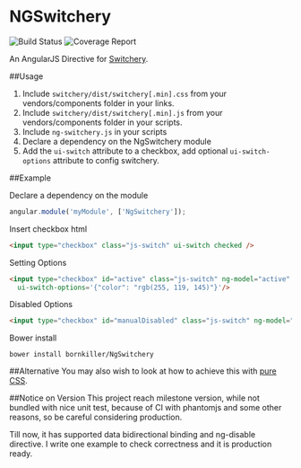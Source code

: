 NGSwitchery
===========
![Build Status](https://img.shields.io/travis/bornkiller/NgSwitchery/master.svg?style=flat)
![Coverage Report](http://img.shields.io/coveralls/bornkiller/NgSwitchery.svg?style=flat)

An AngularJS Directive for [Switchery](http://abpetkov.github.io/switchery/).

##Usage

1. Include `switchery/dist/switchery[.min].css` from your vendors/components folder in your links.
2. Include `switchery/dist/switchery[.min].js` from your vendors/components folder in your scripts.
3. Include `ng-switchery.js` in your scripts
4. Declare a dependency on the NgSwitchery module
5. Add the `ui-switch` attribute to a checkbox, add optional `ui-switch-options` attribute to config
   switchery.

##Example

Declare a dependency on the module
```javascript
angular.module('myModule', ['NgSwitchery']);
```

Insert checkbox html
```html
<input type="checkbox" class="js-switch" ui-switch checked />
```

Setting Options
```html
<input type="checkbox" id="active" class="js-switch" ng-model="active" ui-switch
  ui-switch-options='{"color": "rgb(255, 119, 145)"}'/>
```

Disabled Options
```html
<input type="checkbox" id="manualDisabled" class="js-switch" ng-model="manualDisabled"  ng-disabled="switcheryDisabled"  ui-switch />
```

Bower install
```
bower install bornkiller/NgSwitchery
```

##Alternative
You may also wish to look at how to achieve this with [pure CSS](https://github.com/abpetkov/switchery/issues/13).

##Notice on Version
This project reach milestone version, while not bundled with nice unit test, because of CI with phantomjs and some other reasons, so be careful considering production.

Till now, it has supported data bidirectional binding and ng-disable directive. I write one example to check correctness and it is production ready.
